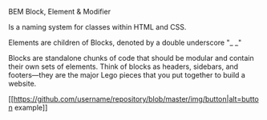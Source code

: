 BEM
Block, Element & Modifier

Is a naming system for classes within HTML and CSS.

Elements are children of Blocks, denoted by a double underscore "_ _"

Blocks are standalone chunks of code that should be modular and contain their own sets of elements. Think of blocks as headers, sidebars, and footers—they are the major Lego pieces that you put together to build a website.

<!-- 
1 <form class="sign-up-form">
2   <input type="text" class="sign-up-form__field--pink" value="name">
3   <input type="text" class="sign-up-form__field" value="email">
4   <input type="text" class="sign-up-form__field" value="username">
5   <input type="text" class="sign-up-form__field" value="phone">
6   <input type="password" class="sign-up-form__field">
7   <input type="submit" class="sign-up-form__button" value="name">
8 </form> 
-->

[[https://github.com/username/repository/blob/master/img/button|alt=button example]]
